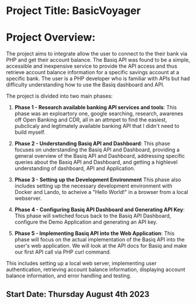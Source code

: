 # Project Title: BasicVoyager 

# Project Overview:

The project aims to integrate allow the user to connect to the their bank via PHP and get their account balance. The Basiq API was found to be a simple, accessible and inexpensive service to provide the API access and thus retrieve account balance information for a specific savings account at a specific bank. The user is a PHP developer who is familiar with APIs but had difficulty understanding how to use the Basiq dashboard and API.

The project is divided into two main phases:

1. **Phase 1 - Research available banking API services and tools**: This phase was an exploartory one, google searching, research, awarenes off Open Banking and CDR, all in an attmpet to find the easiest, pubclicaly and legtimately available banking API that I didn't need to build myself.

1. **Phase 2 - Understanding Basiq API and Dashboard**: This phase focuses on understanding the Basiq API and Dashboard, providing a general overview of the Basiq API and Dashboard, addressing specific queries about the Basiq API and Dashboard, and getting a highlevel understanding of dashboard, API and Application.

2. **Phase 3 - Setting up the Development Environment** This phase also includes setting up the necessary development environment with Docker and Lando, to acheive a "Hello World!" in a browser from a local webserver.

3. **Phase 4 - Configuring Basiq API Dashboard and Generating API Key**: This phase will swtiched focus back to the Basiq API Dashboard, configure the Demo Application and generating an API key.

3. **Phase 5 - Implementing Basiq API into the Web Application**: This phase will focus on the actual implementation of the Basiq API into the user's web application. We will look at the API docs for Basiq and make our first API call via PHP curl command.

This includes setting up a local web server, implementing user authentication, retrieving account balance information, displaying account balance information, and error handling and testing.

## Start Date: Thursday August 4th 2023
